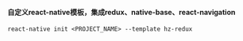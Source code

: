 #### 自定义react-native模板，集成redux、native-base、react-navigation

`react-native init <PROJECT_NAME> --template hz-redux`
